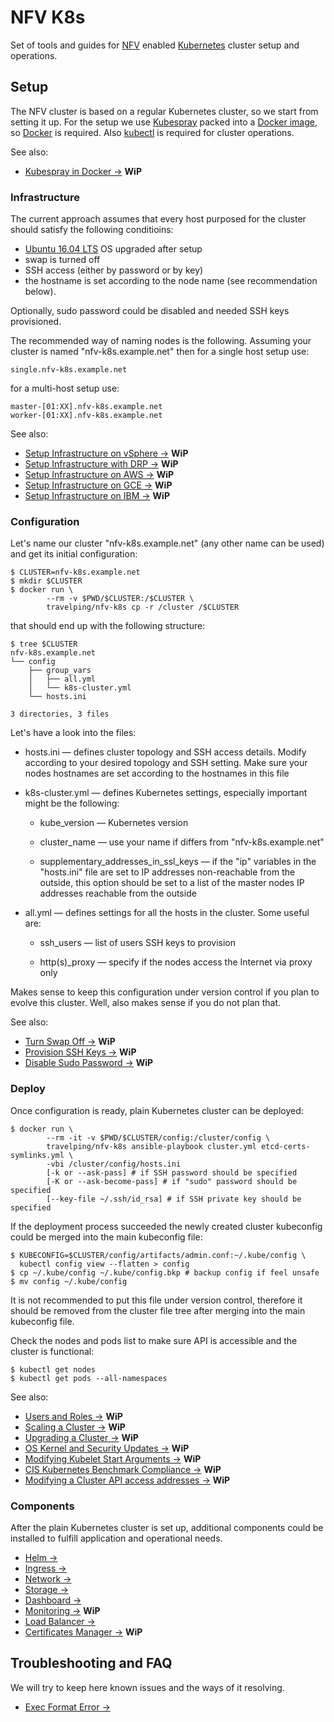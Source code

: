 # NFV K8s

Set of tools and guides for [NFV] enabled [Kubernetes] cluster setup and
operations.

## Setup

The NFV cluster is based on a regular Kubernetes cluster, so we start from
setting it up. For the setup we use [Kubespray] packed into a [Docker image],
so [Docker] is required. Also [kubectl] is required for cluster operations.

See also:

* [Kubespray in Docker →] **WiP**

### Infrastructure

The current approach assumes that every host purposed for the cluster should
satisfy the following conditioins:

* [Ubuntu 16.04 LTS] OS upgraded after setup
* swap is turned off
* SSH access (either by password or by key)
* the hostname is set according to the node name (see recommendation below).

Optionally, sudo password could be disabled and needed SSH keys provisioned.

The recommended way of naming nodes is the following. Assuming your cluster
is named "nfv-k8s.example.net" then for a single host setup use:

```
single.nfv-k8s.example.net
```

for a multi-host setup use:

```
master-[01:XX].nfv-k8s.example.net
worker-[01:XX].nfv-k8s.example.net
```

See also:

* [Setup Infrastructure on vSphere →] **WiP**
* [Setup Infrastructure with DRP →] **WiP**
* [Setup Infrastructure on AWS →] **WiP**
* [Setup Infrastructure on GCE →] **WiP**
* [Setup Infrastructure on IBM →] **WiP**

### Configuration

Let's name our cluster "nfv-k8s.example.net" (any other name can be used)
and get its initial configuration:

```
$ CLUSTER=nfv-k8s.example.net
$ mkdir $CLUSTER
$ docker run \
        --rm -v $PWD/$CLUSTER:/$CLUSTER \
        travelping/nfv-k8s cp -r /cluster /$CLUSTER
```

that should end up with the following structure:

```
$ tree $CLUSTER
nfv-k8s.example.net
└── config
    ├── group_vars
    │   ├── all.yml
    │   └── k8s-cluster.yml
    └── hosts.ini

3 directories, 3 files
```

Let's have a look into the files:

 * hosts.ini — defines cluster topology and SSH access details. Modify according
   to your desired topology and SSH setting. Make sure your nodes hostnames are
   set according to the hostnames in this file

 * k8s-cluster.yml — defines Kubernetes settings, especially important might be
   the following:

   - kube_version — Kubernetes version

   - cluster_name — use your name if differs from "nfv-k8s.example.net"

   - supplementary_addresses\_in\_ssl\_keys — if the "ip" variables in the
     "hosts.ini" file are set to IP addresses non-reachable from the outside,
     this option should be set to a list of the master nodes IP addresses
     reachable from the outside

 * all.yml — defines settings for all the hosts in the cluster. Some useful are:

   - ssh_users — list of users SSH keys to provision

   - http(s)_proxy — specify if the nodes access the Internet via proxy only

Makes sense to keep this configuration under version control if you plan to
evolve this cluster. Well, also makes sense if you do not plan that.

See also:

* [Turn Swap Off →] **WiP**
* [Provision SSH Keys →] **WiP**
* [Disable Sudo Password →] **WiP**

### Deploy

Once configuration is ready, plain Kubernetes cluster can be deployed:

```
$ docker run \
        --rm -it -v $PWD/$CLUSTER/config:/cluster/config \
        travelping/nfv-k8s ansible-playbook cluster.yml etcd-certs-symlinks.yml \
        -vbi /cluster/config/hosts.ini
        [-k or --ask-pass] # if SSH password should be specified
        [-K or --ask-become-pass] # if "sudo" password should be specified
        [--key-file ~/.ssh/id_rsa] # if SSH private key should be specified
```

If the deployment process succeeded the newly created cluster kubeconfig could
be merged into the main kubeconfig file:

```
$ KUBECONFIG=$CLUSTER/config/artifacts/admin.conf:~/.kube/config \
  kubectl config view --flatten > config
$ cp ~/.kube/config ~/.kube/config.bkp # backup config if feel unsafe
$ mv config ~/.kube/config
```

It is not recommended to put this file under version control, therefore it
should be removed from the cluster file tree after merging into the main
kubeconfig file.

Check the nodes and pods list to make sure API is accessible and the cluster is
functional:

```
$ kubectl get nodes
$ kubectl get pods --all-namespaces
```

See also:

* [Users and Roles →] **WiP**
* [Scaling a Cluster →] **WiP**
* [Upgrading a Cluster →] **WiP**
* [OS Kernel and Security Updates →] **WiP**
* [Modifying Kubelet Start Arguments →] **WiP**
* [CIS Kubernetes Benchmark Compliance →] **WiP**
* [Modifying a Cluster API access addresses →] **WiP**

### Components

After the plain Kubernetes cluster is set up, additional components could be
installed to fulfill application and operational needs.

* [Helm →]
* [Ingress →]
* [Network →]
* [Storage →]
* [Dashboard →]
* [Monitoring →] **WiP**
* [Load Balancer →]
* [Certificates Manager →] **WiP**

## Troubleshooting and FAQ

We will try to keep here known issues and the ways of it resolving.

* [Exec Format Error →]

<!-- Links -->

[NFV]: https://en.wikipedia.org/wiki/Network_function_virtualization
[Docker]: https://docs.docker.com
[Docker image]: Dockerfile
[kubectl]: https://kubernetes.io/docs/tasks/tools/install-kubectl/#install-kubectl
[Kubespray]: https://github.com/kubernetes-incubator/kubespray
[Kubernetes]: https://kubernetes.io
[Ubuntu 16.04 LTS]: http://releases.ubuntu.com/16.04

[Kubespray in Docker →]: docs/kubespray_in_docker.md

[Setup Infrastructure on vSphere →]: docs/vSphere.md
[Setup Infrastructure with DRP →]: docs/DRP.md
[Setup Infrastructure on IBM →]: docs/IBM.md
[Setup Infrastructure on AWS →]: docs/AWS.md
[Setup Infrastructure on GCE →]: docs/GCE.md

[Provision SSH Keys →]: docs/SSH_keys.md
[Turn Swap Off →]: docs/turn_swap_off.md
[Disable Sudo Password →]: docs/disable_sudo_password.md

[Users and Roles →]: docs/users_and_roles.md
[Scaling a Cluster →]: docs/scaling.md
[Upgrading a Cluster →]: docs/upgrade.md
[OS Kernel and Security Updates →]: docs/OS_update.md
[Modifying Kubelet Start Arguments →]: docs/kubelet.md
[CIS Kubernetes Benchmark Compliance →]: docs/cis_benchmark.md
[Modifying a Cluster API access addresses →]: docs/access_addresses.md

[Helm →]: docs/components/helm.md
[Ingress →]: docs/components/ingress.md
[Network →]: docs/components/network.md
[Storage →]: docs/components/storage.md
[Dashboard →]: docs/components/dashboard.md
[Monitoring →]: docs/components/monitoring.md
[Load Balancer →]: docs/components/loadbalancer.md
[Certificates Manager →]: docs/components/certmanager.md

[Exec Format Error →]: docs/troubleshooting/exec_format_error.md
